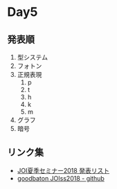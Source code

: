 # Day5

## 発表順

1. 型システム
1. フォトン
1. 正規表現
   1. p
   1. t
   1. h
   1. k
   1. m
1. グラフ
1. 暗号

## リンク集

- [JOI夏季セミナー2018 発表リスト](https://docs.google.com/spreadsheets/d/1BycEJQhDMijnJv3p7AeHmN_GXPmi8l17Xg4HJHAlCa0/edit?usp=sharing)
- [goodbaton JOIss2018 - github](https://github.com/Takt29/JOIss2018)
